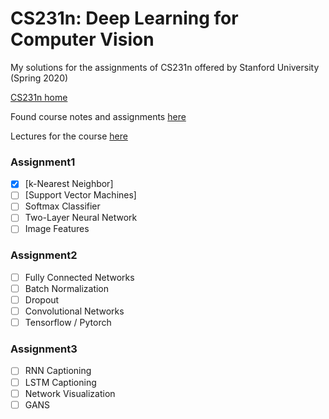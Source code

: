 # CS231n: Deep Learning for Computer Vision

My solutions for the assignments of CS231n offered by Stanford University (Spring 2020)

[CS231n home](http://cs231n.stanford.edu/) 

Found course notes and assignments [here](https://github.com/maxim5/cs231n-2020-spring) 

Lectures for the course [here](https://www.youtube.com/playlist?list=PLC1qU-LWwrF64f4QKQT-Vg5Wr4qEE1Zxk)


### Assignment1
- [x] [k-Nearest Neighbor]
- [ ] [Support Vector Machines]
- [ ] Softmax Classifier
- [ ] Two-Layer Neural Network
- [ ] Image Features

### Assignment2
- [ ] Fully Connected Networks
- [ ] Batch Normalization
- [ ] Dropout
- [ ] Convolutional Networks
- [ ] Tensorflow / Pytorch

### Assignment3
- [ ] RNN Captioning
- [ ] LSTM Captioning
- [ ] Network Visualization
- [ ] GANS

